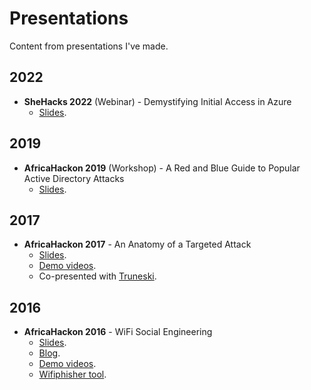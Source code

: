 # Presentations
Content from presentations I've made.

## 2022

* **SheHacks 2022** (Webinar) - Demystifying Initial Access in Azure
  - [Slides](https://github.com/V1V1/Presentations/blob/main/2022/SheHacks-2022/SheHacks-2022-Demystifying-Initial-Access-in-Azure.pdf).

## 2019

* **AfricaHackon 2019** (Workshop) - A Red and Blue Guide to Popular Active Directory Attacks
  - [Slides](https://github.com/V1V1/Presentations/blob/main/2019/AfricaHackon-2019/AfricaHackon_2019_AD-Security-Workshop.pdf).

## 2017

* **AfricaHackon 2017** - An Anatomy of a Targeted Attack
  - [Slides](https://github.com/V1V1/Presentations/blob/main/2017/AfricaHackon-2017/AfricaHackon-2017_An-Anatomy-of-a-Targeted-Attack.pdf).
  - [Demo videos](https://www.youtube.com/watch?v=xFZLtDolocU&list=PL5ti64EznA0nsZ1ukE7m0e59D4ziaF6ep).
  - Co-presented with [Truneski](https://twitter.com/truneski).

## 2016

* **AfricaHackon 2016** - WiFi Social Engineering
  - [Slides](https://github.com/V1V1/Presentations/blob/main/2016/AfricaHackon-2016/AfricaHackon-2016_WiFi-Social-Engineering.pdf).
  - [Blog](https://thevivi.net/blog/wifi/2016-06-18-wifi-social-engineering/).
  - [Demo videos](https://www.youtube.com/watch?v=pndsAZjHZo4&list=PL5ti64EznA0lvPf3HwdK-9c0EQqEGnok_).
  - [Wifiphisher tool](https://github.com/wifiphisher/wifiphisher).
